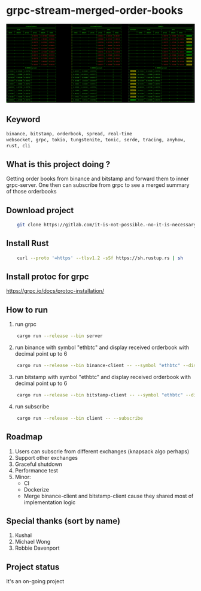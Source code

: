 # grpc-stream-merged-order-books

![image.png](./image.png)

## Keyword
```
binance, bitstamp, orderbook, spread, real-time
websocket, grpc, tokio, tungstenite, tonic, serde, tracing, anyhow, rust, cli
```
## What is this project doing ?
Getting order books from binance and bitstamp and forward them to inner grpc-server. One then can subscribe from grpc to see a merged summary of those orderbooks 

## Download project
```bash
    git clone https://gitlab.com/it-is-not-possible.-no-it-is-necessary/grpc-stream-merged-order-books.git
```

## Install Rust
```bash
    curl --proto '=https' --tlsv1.2 -sSf https://sh.rustup.rs | sh
```

## Install protoc for grpc
https://grpc.io/docs/protoc-installation/

## How to run
1. run grpc
```bash
    cargo run --release --bin server 
```
2. run binance with symbol "ethbtc" and display received orderbook with decimal point up to 6  
```bash
    cargo run --release --bin binance-client -- --symbol "ethbtc" --display  -p 6
```
3. run bitstamp with symbol "ethbtc" and display received orderbook with decimal point up to 6  
```bash
    cargo run --release --bin bitstamp-client -- --symbol "ethbtc" --display  -p 6
```
4. run subscribe
```bash
    cargo run --release --bin client -- --subscribe 
```

## Roadmap
1. Users can subscrie from different exchanges (knapsack algo perhaps)
2. Support other exchanges
3. Graceful shutdown
4. Performance test
5. Minor:
    - CI
    - Dockerize
    - Merge binance-client and bitstamp-client cause they shared most of implementation logic

## Special thanks (sort by name)
1. Kushal
2. Michael Wong
3. Robbie Davenport 

## Project status
It's an on-going project
